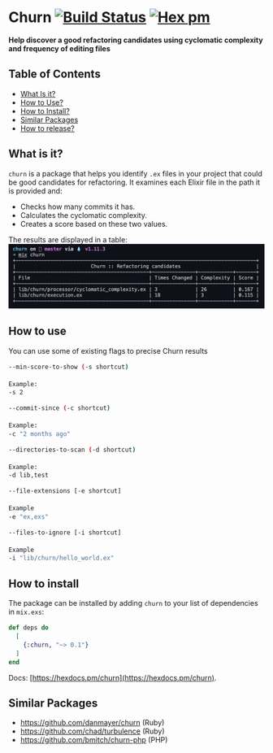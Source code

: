 # Churn [![Build Status](https://github.com/patrykwozinski/churn/workflows/CI/badge.svg)](https://github.com/patrykwozinski/churn/actions) [![Hex pm](https://img.shields.io/hexpm/v/churn.svg?style=flat)](https://hex.pm/packages/churn)

**Help discover a good refactoring candidates using cyclomatic complexity and frequency of editing files**

## Table of Contents
* [What Is it?](#what-is-it)
* [How to Use?](#how-to-use)
* [How to Install?](#how-to-install)
* [Similar Packages](#similar-packages)
* [How to release?](HOW_TO_RELEASE.md)

## What is it?
`churn` is a package that helps you identify `.ex` files in your project that could be good candidates for refactoring. It examines each Elixir file in the path it is provided and:
* Checks how many commits it has.
* Calculates the cyclomatic complexity.
* Creates a score based on these two values.

The results are displayed in a table:
![](asset/img/example.png)

## How to use
You can use some of existing flags to precise Churn results
```sh
--min-score-to-show (-s shortcut)

Example:
-s 2
```

```sh
--commit-since (-c shortcut)

Example:
-c "2 months ago"
```

```sh
--directories-to-scan (-d shortcut)

Example:
-d lib,test
```

```sh
--file-extensions [-e shortcut]

Example
-e "ex,exs"
```

```sh
--files-to-ignore [-i shortcut]

Example
-i "lib/churn/hello_world.ex"
```

## How to install
The package can be installed by adding `churn` to your list of dependencies in `mix.exs`:

```elixir
def deps do
  [
    {:churn, "~> 0.1"}
  ]
end
```

Docs: [https://hexdocs.pm/churn](https://hexdocs.pm/churn).

## Similar Packages
* https://github.com/danmayer/churn (Ruby)
* https://github.com/chad/turbulence (Ruby)
* https://github.com/bmitch/churn-php (PHP)
